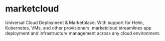 # marketcloud
Universal Cloud Deployment &amp; Marketplace. With support for Helm, Kubernetes, VMs, and other provisioners, marketcloud streamlines app deployment and infrastructure management across any cloud environment.
